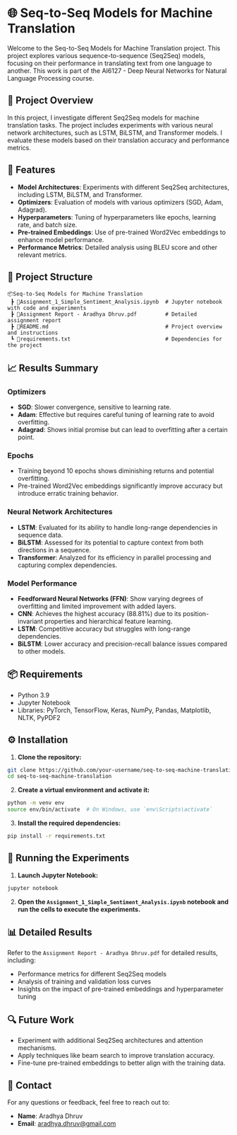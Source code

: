 # 🌐 Seq-to-Seq Models for Machine Translation

Welcome to the Seq-to-Seq Models for Machine Translation project. This project explores various sequence-to-sequence (Seq2Seq) models, focusing on their performance in translating text from one language to another. This work is part of the AI6127 - Deep Neural Networks for Natural Language Processing course.

## 📝 Project Overview

In this project, I investigate different Seq2Seq models for machine translation tasks. The project includes experiments with various neural network architectures, such as LSTM, BiLSTM, and Transformer models. I evaluate these models based on their translation accuracy and performance metrics.

## 🌟 Features

- **Model Architectures**: Experiments with different Seq2Seq architectures, including LSTM, BiLSTM, and Transformer.
- **Optimizers**: Evaluation of models with various optimizers (SGD, Adam, Adagrad).
- **Hyperparameters**: Tuning of hyperparameters like epochs, learning rate, and batch size.
- **Pre-trained Embeddings**: Use of pre-trained Word2Vec embeddings to enhance model performance.
- **Performance Metrics**: Detailed analysis using BLEU score and other relevant metrics.

## 📂 Project Structure

```
📦Seq-to-Seq Models for Machine Translation
 ┣ 📜Assignment_1_Simple_Sentiment_Analysis.ipynb  # Jupyter notebook with code and experiments
 ┣ 📜Assignment Report - Aradhya Dhruv.pdf         # Detailed assignment report
 ┣ 📜README.md                                     # Project overview and instructions
 ┗ 📜requirements.txt                              # Dependencies for the project
```

## 📈 Results Summary

### Optimizers

- **SGD**: Slower convergence, sensitive to learning rate.
- **Adam**: Effective but requires careful tuning of learning rate to avoid overfitting.
- **Adagrad**: Shows initial promise but can lead to overfitting after a certain point.

### Epochs

- Training beyond 10 epochs shows diminishing returns and potential overfitting.
- Pre-trained Word2Vec embeddings significantly improve accuracy but introduce erratic training behavior.

### Neural Network Architectures

- **LSTM**: Evaluated for its ability to handle long-range dependencies in sequence data.
- **BiLSTM**: Assessed for its potential to capture context from both directions in a sequence.
- **Transformer**: Analyzed for its efficiency in parallel processing and capturing complex dependencies.

### Model Performance

- **Feedforward Neural Networks (FFN)**: Show varying degrees of overfitting and limited improvement with added layers.
- **CNN**: Achieves the highest accuracy (88.81%) due to its position-invariant properties and hierarchical feature learning.
- **LSTM**: Competitive accuracy but struggles with long-range dependencies.
- **BiLSTM**: Lower accuracy and precision-recall balance issues compared to other models.

## 📦 Requirements

- Python 3.9
- Jupyter Notebook
- Libraries: PyTorch, TensorFlow, Keras, NumPy, Pandas, Matplotlib, NLTK, PyPDF2

## ⚙️ Installation

1. **Clone the repository:**

```bash
git clone https://github.com/your-username/seq-to-seq-machine-translation.git
cd seq-to-seq-machine-translation
```

2. **Create a virtual environment and activate it:**

```bash
python -m venv env
source env/bin/activate  # On Windows, use `env\Scripts\activate`
```

3. **Install the required dependencies:**

```bash
pip install -r requirements.txt
```

## 🚀 Running the Experiments

1. **Launch Jupyter Notebook:**

```bash
jupyter notebook
```

2. **Open the `Assignment_1_Simple_Sentiment_Analysis.ipynb` notebook and run the cells to execute the experiments.**

## 📊 Detailed Results

Refer to the `Assignment Report - Aradhya Dhruv.pdf` for detailed results, including:

- Performance metrics for different Seq2Seq models
- Analysis of training and validation loss curves
- Insights on the impact of pre-trained embeddings and hyperparameter tuning

## 🔍 Future Work

- Experiment with additional Seq2Seq architectures and attention mechanisms.
- Apply techniques like beam search to improve translation accuracy.
- Fine-tune pre-trained embeddings to better align with the training data.

## 📧 Contact

For any questions or feedback, feel free to reach out to:

- **Name**: Aradhya Dhruv
- **Email**: aradhya.dhruv@gmail.com
